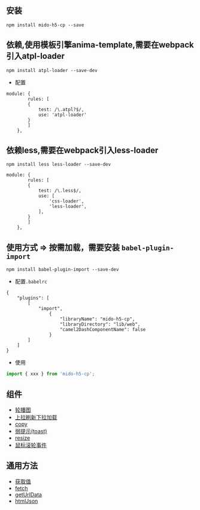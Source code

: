 ## 安装

```vim
npm install mido-h5-cp --save
```

## 依赖,使用模板引擎anima-template,需要在webpack引入atpl-loader
```vim
npm install atpl-loader --save-dev
```
- 配置
```vim
module: {
		rules: [
		{
			test: /\.atpl?$/,
			use: 'atpl-loader'
		}
		]
	},
```

## 依赖less,需要在webpack引入less-loader
```vim
npm install less less-loader --save-dev
```
```vim
module: {
		rules: [
		{
			test: /\.less$/,
			use: [
				'css-loader',
				'less-loader',
			],
		}
		]
	},
```

## 使用方式 => 按需加载，需要安装 `babel-plugin-import`
```vim
npm install babel-plugin-import --save-dev
```
- 配置`.babelrc`
```vim
{
	"plugins": [
		[
			"import",
				{
					"libraryName": "mido-h5-cp",
					"libraryDirectory": "lib/web",
					"camel2DashComponentName": false
				}
		]
	]
}
```
- 使用
```js
import { xxx } from 'mido-h5-cp';
```
## 组件
- [轮播图](https://github.com/zyxpz/mido-h5-cp/tree/master/src/web/carousel)
- [上拉刷新下拉加载](https://github.com/zyxpz/mido-h5-cp/tree/master/src/web/pullDown)
- [copy](https://github.com/zyxpz/mido-h5-cp/tree/master/src/web/copy)
- [弱提示(toast)](https://github.com/zyxpz/mido-h5-cp/tree/master/src/web/toast)
- [resize](https://github.com/zyxpz/mido-h5-cp/tree/master/src/web/resizer)
- [鼠标滚轮事件](https://github.com/zyxpz/mido-h5-cp/tree/master/src/web/rollerSlide)

## 通用方法
- [获取值](https://github.com/zyxpz/mido-h5-cp/tree/master/src/web/findData)
- [fetch](https://github.com/zyxpz/mido-h5-cp/tree/master/src/web/fetch)
- [getUrlData](https://github.com/zyxpz/mido-h5-cp/tree/master/src/web/geturldata)
- [htmlJson](https://github.com/zyxpz/mido-h5-cp/tree/master/src/web/htmlJson)
